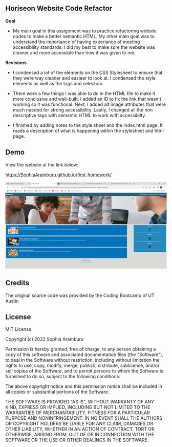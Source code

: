 ## Horiseon Website Code Refactor

**Goal**
- My main goal in this assignment was to practice refactoring website codes to make a better semantic HTML. My other main goal was to understand the importance of having experiance of meeting accessibility standards. I did my best to make sure the website was cleaner and more accessible than how it was given to me. 

**Revisions**
- I condensed a lot of the elements on the CSS Stylesheet to ensure that they were way cleaner and easieer to look at. I condensed the style elements as well as the tags and selectors. 

- There were a few things I was able to do in the HTML file to make it more conclusive and well-built. I added an ID to fix the link that wasn't working so it was functional. Next, I added alt image attributes that were much needed for strong accessibility. Lastly, I changed all the non descriptive tags with semantic HTML to work with accessibilty. 
- I finished by adding notes to the style sheet and the index.html page. It reads a description of what is happening within the stylesheet and html page. 


## Demo
View the website at the link below:

https://SophiaAramburu.github.io/first-homework/


<img src="./assets/images/firsthomeworkimg.png">



## Credits

The original source code was provided by the Coding Bootcamp of UT Austin

## License

MIT License

Copyright (c) 2022 Sophia Aramburu

Permission is hereby granted, free of charge, to any person obtaining a copy
of this software and associated documentation files (the "Software"), to deal
in the Software without restriction, including without limitation the rights
to use, copy, modify, merge, publish, distribute, sublicense, and/or sell
copies of the Software, and to permit persons to whom the Software is
furnished to do so, subject to the following conditions:

The above copyright notice and this permission notice shall be included in all
copies or substantial portions of the Software.

THE SOFTWARE IS PROVIDED "AS IS", WITHOUT WARRANTY OF ANY KIND, EXPRESS OR
IMPLIED, INCLUDING BUT NOT LIMITED TO THE WARRANTIES OF MERCHANTABILITY,
FITNESS FOR A PARTICULAR PURPOSE AND NONINFRINGEMENT. IN NO EVENT SHALL THE
AUTHORS OR COPYRIGHT HOLDERS BE LIABLE FOR ANY CLAIM, DAMAGES OR OTHER
LIABILITY, WHETHER IN AN ACTION OF CONTRACT, TORT OR OTHERWISE, ARISING FROM,
OUT OF OR IN CONNECTION WITH THE SOFTWARE OR THE USE OR OTHER DEALINGS IN THE
SOFTWARE.
